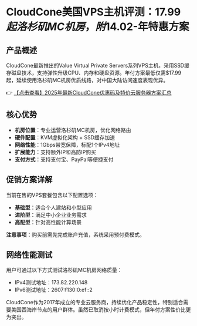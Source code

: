 # CloudCone美国VPS主机评测：$17.99起洛杉矶MC机房，附$14.02-年特惠方案

## 产品概述

CloudCone最新推出的Value Virtual Private Servers系列VPS主机，采用SSD缓存磁盘技术，支持弹性升级CPU、内存和硬盘资源。年付方案最低仅需$17.99起，延续使用洛杉矶MC机房优质线路，对中国大陆访问速度表现优异。

👉 [【点击查看】2025年最新CloudCone优惠码及特价云服务器方案汇总](https://bit.ly/Cloudcone)

## 核心优势

- **机房位置**：专业运营洛杉矶MC机房，优化网络路由
- **硬件配置**：KVM虚拟化架构 + SSD缓存加速
- **网络性能**：1Gbps带宽保障，标配1个IPv4地址
- **扩展能力**：支持额外IP和高防IP购买
- **支付方式**：支持支付宝、PayPal等便捷支付

## 促销方案详解

当前在售的VPS套餐包含以下配置选项：

- **基础型**：适合个人建站和小型应用
- **进阶型**：满足中小企业业务需求
- **高配型**：针对高性能计算场景

**注意事项**：购买前需先完成账户充值，系统采用预付费模式。

## 网络性能测试

用户可通过以下方式测试洛杉矶MC机房网络质量：

- IPv4测试地址：173.82.220.148
- IPv6测试地址：2607:f130:0:ef::2

CloudCone作为2017年成立的专业云服务商，持续优化产品稳定性，特别适合需要美国西海岸节点的用户群体。虽然已取消按小时计费模式，但年付方案性价比更为突出。